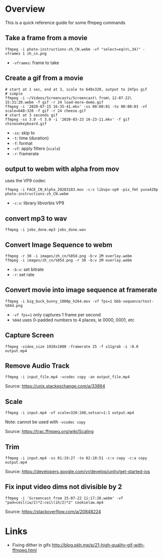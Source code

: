 # Overview

This is a quick reference guide for some ffmpeg commands

## Take a frame from a movie

```
ffmpeg -i photo-instructions-zh_CN.webm -vf "select=eq(n\,34)" -vframes 1 zh_cn.png
```

* `-vframes`: frame to take

## Create a gif from a movie

```
# start at 1 sec, end at 3, scale to 640x320, output to 24fps gif
# simple
ffmpeg -i ~/Videos/Screencasts/Screencast\ from\ 12-07-22\ 15:31:20.webm -f gif -r 24 load-more-demo.gif
ffmpeg -i '2020-07-15 16-35-41.mkv' -ss 00:00:01 -to 00:00:03 -vf scale=640:320 -f gif -r 24 cheese.gif
# start at 3 seconds gif
ffmpeg -ss 3.0 -t 3.0 -i '2020-03-23 16-23-11.mkv' -f gif chinesekeyboard.gif
```

* `-ss`: skip to
* `-t`: time (duration)
* `-f`: format
* `-vf`: apply filters (`scale`)
* `-r`: framerate

## output to webm with alpha from mov

uses the VP9 codec

```
ffmpeg -i FACE_CN_Alpha_20203103.mov -c:v libvpx-vp9 -pix_fmt yuva420p photo-instructions-zh_CN.webm
```

* `-c:v`: library libvorbis VP9

## convert mp3 to wav

```
ffmpeg -i jobs_done.mp3 jobs_done.wav
```

## Convert Image Sequence to webm

```
ffmpeg -r 30 -i images/zh_cn/%05d.png -b:v 2M overlay.webm
ffmpeg -i images/zh_cn/%05d.png -r 30 -b:v 2M overlay.webm
```

* `-b:v`: set bitrate
* `-r`: set rate

## Convert movie into image sequence at framerate

```
ffmpeg -i big_buck_bunny_1080p_h264.mov -vf fps=1 bbb-sequence/test-%04d.png
```

* `-vf fps=1` only captures 1 frame per second
* `%04d` uses 0-padded numbers to 4 places, ie 0000, 0001, etc

## Capture Screen

```
ffmpeg -video_size 1920x1080 -framerate 25 -f x11grab -i :0.0 output.mp4
```

## Remove Audio Track

```
ffmpeg -i input_file.mp4 -vcodec copy -an output_file.mp4
```
Source: https://unix.stackexchange.com/a/33864



## Scale

```
ffmpeg -i input.mp4 -vf scale=320:240,setsar=1:1 output.mp4
```
Note: cannot be used with `-vcodec copy`

Source: https://trac.ffmpeg.org/wiki/Scaling

## Trim

```
ffmpeg -i input.mp4 -ss 01:19:27 -to 02:18:51 -c:v copy -c:a copy output.mp4
```

Source: https://developers.google.com/vr/develop/unity/get-started-ios

## Fix input video dims not divisible by 2

```
ffmpeg -i 'Screencast from 15-07-22 11:17:20.webm' -vf "pad=ceil(iw/2)*2:ceil(ih/2)*2" cookielaw.mp4
```

Source: https://stackoverflow.com/a/20848224

# Links

* Fixing dither in gifs http://blog.pkh.me/p/21-high-quality-gif-with-ffmpeg.html

